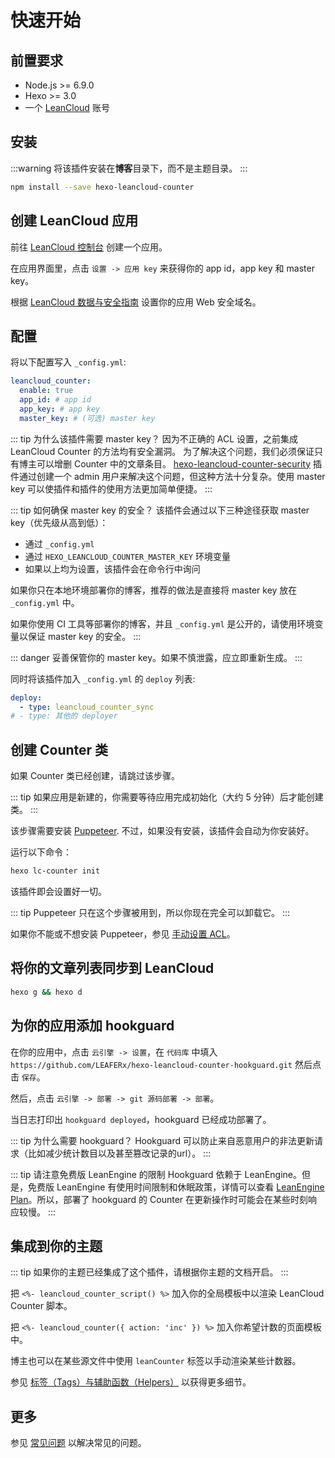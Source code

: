 # 快速开始

## 前置要求

- Node.js >= 6.9.0
- Hexo >= 3.0
- 一个 [LeanCloud](https://leancloud.cn) 账号

## 安装

:::warning
将该插件安装在**博客**目录下，而不是主题目录。
:::

```sh
npm install --save hexo-leancloud-counter
```

## 创建 LeanCloud 应用

前往 [LeanCloud 控制台](https://leancloud.cn/dashboard/) 创建一个应用。

在应用界面里，点击 `设置 -> 应用 key` 来获得你的 app id，app key 和 master key。

根据 [LeanCloud 数据与安全指南](https://leancloud.cn/docs/data_security.html#hash532104796) 设置你的应用 Web 安全域名。


## 配置

将以下配置写入 `_config.yml`:

```yaml
leancloud_counter:
  enable: true
  app_id: # app id
  app_key: # app key
  master_key: # (可选) master key
```

::: tip 为什么该插件需要 master key？
因为不正确的 ACL 设置，之前集成 LeanCloud Counter 的方法均有安全漏洞。
为了解决这个问题，我们必须保证只有博主可以增删 Counter 中的文章条目。
[hexo-leancloud-counter-security](https://github.com/theme-next/hexo-leancloud-counter-security) 插件通过创建一个 admin 用户来解决这个问题，但这种方法十分复杂。使用 master key 可以使插件和插件的使用方法更加简单便捷。
:::

::: tip 如何确保 master key 的安全？
该插件会通过以下三种途径获取 master key（优先级从高到低）：
- 通过 `_config.yml`
- 通过 `HEXO_LEANCLOUD_COUNTER_MASTER_KEY` 环境变量
- 如果以上均为设置，该插件会在命令行中询问

如果你只在本地环境部署你的博客，推荐的做法是直接将 master key 放在 `_config.yml` 中。

如果你使用 CI 工具等部署你的博客，并且 `_config.yml` 是公开的，请使用环境变量以保证 master key 的安全。
:::

::: danger
妥善保管你的 master key。如果不慎泄露，应立即重新生成。
:::

同时将该插件加入 `_config.yml` 的 `deploy` 列表:

```yaml
deploy:
  - type: leancloud_counter_sync
# - type: 其他的 deployer
```

## 创建 Counter 类

如果 Counter 类已经创建，请跳过该步骤。

::: tip
如果应用是新建的，你需要等待应用完成初始化（大约 5 分钟）后才能创建类。
:::

该步骤需要安装 [Puppeteer](https://pptr.dev/). 不过，如果没有安装，该插件会自动为你安装好。

运行以下命令：

```sh
hexo lc-counter init
```

该插件即会设置好一切。

::: tip
Puppeteer 只在这个步骤被用到，所以你现在完全可以卸载它。
:::

如果你不能或不想安装 Puppeteer，参见 [手动设置 ACL](./manuallysetup)。

## 将你的文章列表同步到 LeanCloud

```sh
hexo g && hexo d
```

## 为你的应用添加 hookguard

在你的应用中，点击 `云引擎 -> 设置`，在 `代码库` 中填入 `https://github.com/LEAFERx/hexo-leancloud-counter-hookguard.git` 然后点击 `保存`。

然后，点击 `云引擎 -> 部署 -> git 源码部署 -> 部署`。

当日志打印出 `hookguard deployed`，hookguard 已经成功部署了。

::: tip 为什么需要 hookguard？
Hookguard 可以防止来自恶意用户的非法更新请求（比如减少统计数目以及甚至篡改记录的url）。
:::

::: tip 请注意免费版 LeanEngine 的限制
Hookguard 依赖于 LeanEngine。但是，免费版 LeanEngine 有使用时间限制和休眠政策，详情可以查看 [LeanEngine Plan](https://leancloud.cn/docs/leanengine_plan.html#hash643734278)。所以，部署了 hookguard 的 Counter 在更新操作时可能会在某些时刻响应较慢。
:::

## 集成到你的主题

::: tip
如果你的主题已经集成了这个插件，请根据你主题的文档开启。
:::

把 `<%- leancloud_counter_script() %>` 加入你的全局模板中以渲染 LeanCloud Counter 脚本。

把 `<%- leancloud_counter({ action: 'inc' }) %>` 加入你希望计数的页面模板中。

博主也可以在某些源文件中使用 `leanCounter` 标签以手动渲染某些计数器。

参见 [标签（Tags）与辅助函数（Helpers）](./tagsandhelpers) 以获得更多细节。

## 更多

参见 [常见问题](./troubleshooting) 以解决常见的问题。